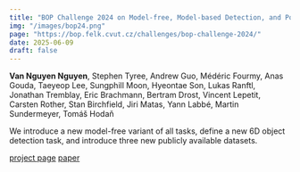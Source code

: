```yaml
---
title: "BOP Challenge 2024 on Model-free, Model-based Detection, and Pose Estimation of Unseen Rigid Objects"
img: "/images/bop24.png"
page: "https://bop.felk.cvut.cz/challenges/bop-challenge-2024/"
date: 2025-06-09
draft: false
---
```

**Van Nguyen Nguyen**, Stephen Tyree, Andrew Guo, Médéric Fourmy, Anas Gouda, Taeyeop Lee, Sungphill Moon, Hyeontae Son, Lukas Ranftl, Jonathan Tremblay, Eric Brachmann, Bertram Drost, Vincent Lepetit, Carsten Rother, Stan Birchfield, Jiri Matas, Yann Labbé, Martin Sundermeyer, Tomáš Hodaň

We introduce a new model-free variant of all tasks, define a new 6D object detection task, and introduce three new publicly available datasets.

[project page](https://bop.felk.cvut.cz/challenges/bop-challenge-2024/) [paper](https://arxiv.org/pdf/2504.02812)